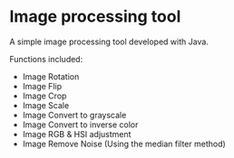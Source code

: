 # Image processing tool
A simple image processing tool developed with Java.

Functions included:
- Image Rotation
- Image Flip
- Image Crop
- Image Scale
- Image Convert to grayscale
- Image Convert to inverse color
- Image RGB & HSI adjustment
- Image Remove Noise (Using the median filter method)
